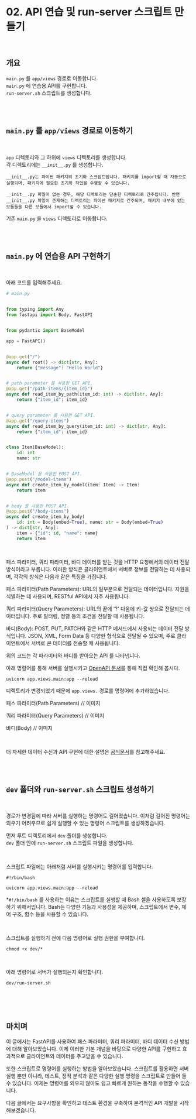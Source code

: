 # 02. API 연습 및 run-server 스크립트 만들기

<br>

## 개요
`main.py` 를 `app/views` 경로로 이동합니다.  
`main.py` 에 연습용 API를 구현합니다.  
`run-server.sh` 스크립트를 생성합니다.  

<br><br>

## `main.py` 를 `app/views` 경로로 이동하기

<br>

`app` 디렉토리와 그 하위에 `views` 디렉토리를 생성합니다.  
각 디렉토리에는 `__init__.py` 를 생성합니다.

```
__init__.py는 파이썬 패키지의 초기화 스크립트입니다. 패키지를 import할 때 자동으로 실행되며, 패키지에 필요한 초기화 작업을 수행할 수 있습니다.

__init__.py 파일이 없는 경우, 해당 디렉토리는 단순한 디렉토리로 간주됩니다. 반면 __init__.py 파일이 존재하는 디렉토리는 파이썬 패키지로 간주되며, 패키지 내부에 있는 모듈들을 다른 모듈에서 import할 수 있습니다.
```

기존 `main.py` 을 `views` 디렉토리로 이동합니다.

<br><br>

## `main.py` 에 연습용 API 구현하기

<br>

아래 코드를 입력해주세요.
```py
# main.py


from typing import Any
from fastapi import Body, FastAPI


from pydantic import BaseModel

app = FastAPI()


@app.get("/")
async def root() -> dict[str, Any]:
    return {"message": "Hello World"}


# path parameter 를 사용한 GET API.
@app.get("/path-items/{item_id}")
async def read_item_by_path(item_id: int) -> dict[str, Any]:
    return {"item_id": item_id}


# query parameter 를 사용한 GET API.
@app.get("/query-items")
async def read_item_by_query(item_id: int) -> dict[str, Any]:
    return {"item_id": item_id}


class Item(BaseModel):
    id: int
    name: str


# BaseModel 을 사용한 POST API.
@app.post("/model-items")
async def create_item_by_model(item: Item) -> Item:
    return item


# body 를 사용한 POST API.
@app.post("/body-items")
async def create_item_by_body(
    id: int = Body(embed=True), name: str = Body(embed=True)
) -> dict[str, Any]:
    item = {"id": id, "name": name}
    return item

```

<br>

패스 파라미터, 쿼리 파라미터, 바디 데이터를 받는 것을 HTTP 요청에서의 데이터 전달 방식이라고 부릅니다. 이러한 방식은 클라이언트에서 서버로 정보를 전달하는 데 사용되며, 각각의 방식은 다음과 같은 특징을 가집니다.

패스 파라미터(Path Parameters): URL의 일부분으로 전달되는 데이터입니다. 자원을 식별하는 데 사용되며, RESTful API에서 자주 사용됩니다.  

쿼리 파라미터(Query Parameters): URL의 끝에 '?' 다음에 키-값 쌍으로 전달되는 데이터입니다. 주로 필터링, 정렬 등의 조건을 전달할 때 사용됩니다.  

바디(Body): POST, PUT, PATCH와 같은 HTTP 메서드에서 사용되는 데이터 전달 방식입니다. JSON, XML, Form Data 등 다양한 형식으로 전달될 수 있으며, 주로 클라이언트에서 서버로 큰 데이터를 전송할 때 사용됩니다.

위의 코드는 각 파라미터와 바디를 받아오는 API 를 나타냅니다. 

아래 명령어를 통해 서버를 실행시키고 [OpenAPI 문서](http://127.0.0.1:8000/docs)를 통해 직접 확인해 봅시다.
```
uvicorn app.views.main:app --reload
```
디렉토리가 변경되었기 때문에 `app.views.` 경로를 명령어에 추가하였습니다.


패스 파라미터(Path Parameters)
// 이미지

쿼리 파라미터(Query Parameters)
// 이미지

바디(Body)
// 이미지

<br>

더 자세한 데이터 수신과 API 구현에 대한 설명은 [공식문서](https://fastapi.tiangolo.com/tutorial/path-params/)를 참고해주세요.


<br><br>

## `dev` 폴더와 `run-server.sh` 스크립트 생성하기

<br>

경로가 변경됨에 따라 서버를 실행하는 명령어도 길어졌습니다. 이처럼 길어진 명령어는 외우기 어려우므로 쉽게 실행할 수 있는 명령어 스크립트를 생성하겠습니다.


먼저 루트 디렉토리에서 `dev` 폴더를 생성합니다.  
`dev` 폴더 안에 `run-server.sh` 스크립트 파일을 생성합니다.

<br>

스크립트 파일에는 아래처럼 서버를 실행시키는 명령어를 입력합니다.
```
#!/bin/bash

uvicorn app.views.main:app --reload
```
*`#!/bin/bash` 를 사용하는 이유는 스크립트를 실행할 때 Bash 셸을 사용하도록 보장하기 위해서입니다. Bash는 다양한 기능과 사용성을 제공하며, 스크립트에서 변수, 제어 구조, 함수 등을 사용할 수 있습니다. 

<br>

스크립트를 실행하기 전에 다음 명령어로 실행 권한을 부여합니다.
```
chmod +x dev/*
```

<br>

아래 명령어로 서버가 실행되는지 확인합니다.
```
dev/run-server.sh
```


<br><br><br>

## 마치며

이 글에서는 FastAPI를 사용하여 패스 파라미터, 쿼리 파라미터, 바디 데이터 수신 방법에 대해 알아보았습니다. 이제 이러한 기본 개념을 바탕으로 다양한 API를 구현하고 효과적으로 클라이언트와 데이터를 주고받을 수 있습니다.

또한 스크립트로 명령어를 실행하는 방법을 알아보았습니다. 스크립트를 활용하면 서버 실행 뿐만 아니라, 테스트, 정적 분석과 같은 다양한 실행 명령을 스크립트로 만들어 둘 수 있습니다. 이제는 명령어를 외우지 않아도 쉽고 빠르게 원하는 동작을 수행할 수 있습니다.

다음 글에서는 요구사항을 확인하고 테스트 환경을 구축하여 본격적인 API 개발을 시작해보겠습니다.

